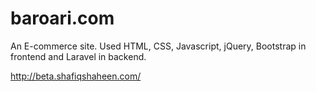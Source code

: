 # baroari.com

An E-commerce site. Used HTML, CSS, Javascript, jQuery, Bootstrap in frontend and Laravel in backend. 

http://beta.shafiqshaheen.com/
